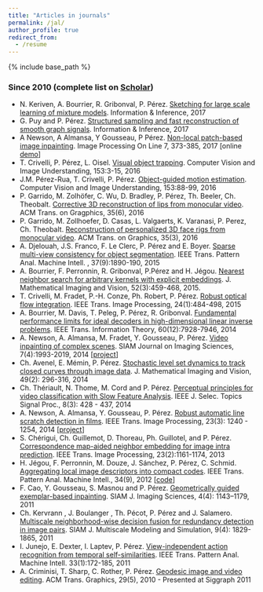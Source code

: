 ```yaml
---
title: "Articles in journals"
permalink: /jal/
author_profile: true
redirect_from:
  - /resume
---
```


{% include base_path %}

### Since 2010 (complete list on [Scholar](https://scholar.google.fr/citations?user=8Cph5uQAAAAJ&hl=en))

* N. Keriven, A. Bourrier, R. Gribonval, P. Pérez. [Sketching for large scale learning of mixture models](https://arxiv.org/abs/1606.02838). Information & Inference, 2017
* G. Puy and P. Pérez. [Structured sampling and fast reconstruction of smooth graph signals](https://arxiv.org/abs/1705.02202). Information & Inference, 2017
* A Newson, A Almansa, Y Gousseau, P Pérez. [Non-local patch-based image inpainting](http://www.ipol.im/pub/art/2017/189/?utm_source=doi). Image Processing On Line 7, 373-385, 2017 [online [demo](http://ipolcore.ipol.im/demo/clientAppOld/demo.html?id=189)]
* T. Crivelli, P. Pérez, L. Oisel. [Visual object trapping](http://www.sciencedirect.com/science/article/pii/S1077314216301059). Computer Vision and Image Understanding, 153:3-15, 2016
* J.M. Pérez-Rua, T. Crivelli, P. Pérez. [Object-guided motion estimation](http://www.sciencedirect.com/science/article/pii/S1077314216300546). Computer Vision and Image Understanding, 153:88-99, 2016
* P. Garrido, M. Zolhöfer, C. Wu, D. Bradley, P. Pérez, Th. Beeler, Ch. Theobalt. [Corrective 3D reconstruction of lips from monocular video](http://gvv.mpi-inf.mpg.de/files/SA2016/MonLipReconstruction-Low.pdf). ACM Trans. on Gragphics, 35(6), 2016
* P. Garrido, M. Zollhoefer, D. Casas, L. Valgaerts, K. Varanasi, P. Perez, Ch. Theobalt. [Reconstruction of personalized 3D face rigs from monocular video](http://people.mpi-inf.mpg.de/~mzollhoef/Papers/SG2016_PF/paper.pdf). ACM Trans. on Graphics, 35(3), 2016
* A. Djelouah, J.S. Franco, F. Le Clerc, P. Pérez and E. Boyer. [Sparse multi-view consistency for object segmentation](http://ieeexplore.ieee.org/xpl/articleDetails.jsp?arnumber=6996026). IEEE Trans. Pattern Anal. Machine Intell. , 37(9):1890-190, 2015
* A. Bourrier, F. Perronnin, R. Gribonval, P.Pérez and H. Jégou. [Nearest neighbor search for arbitrary kernels with explicit embeddings](http://hal.inria.fr/hal-00722635/en). J. Mathematical Imaging and Vision, 52(3):459-468, 2015.
* T. Crivelli, M. Fradet, P.-H. Conze, Ph. Robert, P. Pérez. [Robust optical flow integration](http://ieeexplore.ieee.org/xpl/articleDetails.jsp?tp=&arnumber=6850051&queryText%3DRobust+optical+flow+integration). IEEE Trans. Image Processing, 24(1):484-498, 2015
* A. Bourrier, M. Davis, T. Peleg, P. Pérez, R. Gribonval. [Fundamental performance limits for ideal decoders in high-dimensional linear inverse problems](http://arxiv.org/abs/1311.6239). IEEE Trans. Information Theory, 60(12):7928-7946, 2014
* A. Newson, A. Almansa, M. Fradet, Y. Gousseau, P. Pérez. [Video inpainting of complex scenes](http://perso.telecom-paristech.fr/~gousseau/video_inpainting/Video_inpainting_complex_scenes.pdf). SIAM Journal on Imaging Sciences, 7(4):1993-2019, 2014 [[project](http://perso.telecom-paristech.fr/~gousseau/video_inpainting/)]
* Ch. Avenel, E. Mémin, P. Pérez. [Stochastic level set dynamics to track closed curves through image data](http://hal.upmc.fr/docs/00/85/44/20/PDF/JMIV-Avenel-revised-3.pdf). J. Mathematical Imaging and Vision, 49(2): 296-316, 2014
* Ch. Thériault, N. Thome, M. Cord and P. Pérez. [Perceptual principles for video classification with Slow Feature Analysis](http://webia.lip6.fr/~thomen/papers/Theriault-STSP-2014.pdf). IEEE J. Selec. Topics Signal Proc., 8(3): 428 - 437, 2014
* A. Newson, A. Almansa, Y. Gousseau, P. Pérez. [Robust automatic line scratch detection in films](http://hal.archives-ouvertes.fr/docs/00/92/70/07/PDF/Scratch_detection_journal_revised.pdf). IEEE Trans. Image Processing, 23(3): 1240 - 1254, 2014 [[project](https://perso.telecom-paristech.fr/gousseau/scratch_detection/)]
* S. Chérigui, Ch. Guillemot, D. Thoreau, Ph. Guillotel, and P. Pérez. [Correspondence map-aided neighbor embedding for image intra prediction](http://ieeexplore.ieee.org/xpl/articleDetails.jsp?arnumber=6355678). IEEE Trans. Image Processing, 23(2):1161-1174, 2013
* H. Jégou, F. Perronnin, M. Douze, J. Sánchez, P. Pérez, C. Schmid. [Aggregating local image descriptors into compact codes](http://hal.inria.fr/docs/00/63/30/13/PDF/jegou_aggregate.pdf). IEEE Trans. Pattern Anal. Machine Intell., 34(9), 2012 [[code](http://lear.inrialpes.fr/src/inria_fisher/)]
* F. Cao, Y. Gousseau, S. Masnou and P. Pérez. [Geometrically guided exemplar-based inpainting](http://perso.telecom-paristech.fr/~gousseau/inpaintingSIAM.pdf). SIAM J. Imaging Sciences, 4(4): 1143–1179, 2011
* Ch. Kervrann , J. Boulanger , Th. Pécot, P. Pérez and J. Salamero. [Multiscale neighborhood-wise decision fusion for redundancy detection in image pairs](http://hal.inria.fr/docs/00/77/18/95/PDF/SIAM_MMS_2012.pdf). SIAM J. Multiscale Modeling and Simulation, 9(4): 1829-1865, 2011
* I. Junejo, E. Dexter, I. Laptev, P. Pérez. [View-independent action recognition from temporal self-similarities](http://www.irisa.fr/vista/Papers/2010_pami_junejo.pdf). IEEE Trans. Pattern Anal. Machine Intell. 33(1):172-185, 2011
* A. Criminisi, T. Sharp, C. Rother, P. Pérez. [Geodesic image and video editing](http://research.microsoft.com/apps/pubs/default.aspx?id=81528). ACM Trans. Graphics, 29(5), 2010 - Presented at Siggraph 2011


